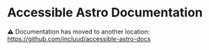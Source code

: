 # Accessible Astro Documentation

⚠️ Documentation has moved to another location: https://github.com/incluud/accessible-astro-docs
